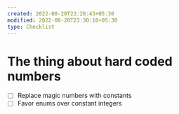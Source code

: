 ```yaml
---
created: 2022-08-20T23:28:43+05:30
modified: 2022-08-20T23:30:10+05:30
type: Checklist
---
```


# The thing about hard coded numbers

- [ ] Replace magic numbers with constants
- [ ] Favor enums over constant integers

